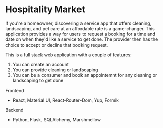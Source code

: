 # Hospitality Market

If you're a homeowner, discovering a service app that offers cleaning, landscaping, and pet care at an affordable rate is a game-changer. This application provides a way for users to request a booking for a time and date on when they'd like a service to get done. The provider then has the choice to accept or decline that booking request. 

This is a full stack web application with a couple of features: 

1. You can create an account
2. You can provide cleaning or landscaping
3. You can be a consumer and book an appointemnt for any cleaning or landscaping to get done

Frontend
- React, Material UI, React-Router-Dom, Yup, Formik

Backend
- Python, Flask, SQLAlchemy, Marshmellow

